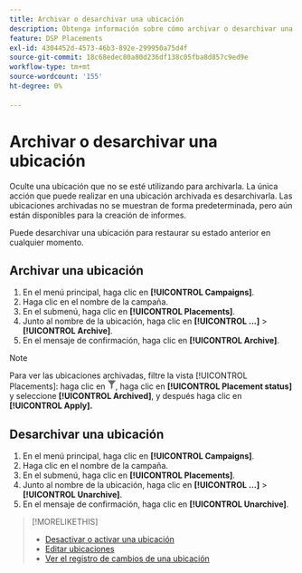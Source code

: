 ```yaml
---
title: Archivar o desarchivar una ubicación
description: Obtenga información sobre cómo archivar o desarchivar una ubicación.
feature: DSP Placements
exl-id: 4304452d-4573-46b3-892e-299950a75d4f
source-git-commit: 18c68edec80a80d236df138c05fba8d857c9ed9e
workflow-type: tm+mt
source-wordcount: '155'
ht-degree: 0%

---
```


# Archivar o desarchivar una ubicación

<!-- Some placements don't have this option. Clarify which placement types aren't eligible -- is it PG placements, or all placements using private inventory? And anything else?  -->

Oculte una ubicación que no se esté utilizando para archivarla. La única acción que puede realizar en una ubicación archivada es desarchivarla. Las ubicaciones archivadas no se muestran de forma predeterminada, pero aún están disponibles para la creación de informes.

Puede desarchivar una ubicación para restaurar su estado anterior en cualquier momento.

## Archivar una ubicación

1. En el menú principal, haga clic en **[!UICONTROL Campaigns]**.
1. Haga clic en el nombre de la campaña.
1. En el submenú, haga clic en **[!UICONTROL Placements]**.
1. Junto al nombre de la ubicación, haga clic en **[!UICONTROL ...]** > **[!UICONTROL Archive]**.
1. En el mensaje de confirmación, haga clic en **[!UICONTROL Archive]**.

>[!NOTE]
>
>Para ver las ubicaciones archivadas, filtre la vista [!UICONTROL Placements]: haga clic en ![Botón de filtro](/help/dsp/assets/filter.png), haga clic en **[!UICONTROL Placement status]** y seleccione **[!UICONTROL Archived]**, y después haga clic en **[!UICONTROL Apply].**

## Desarchivar una ubicación

1. En el menú principal, haga clic en **[!UICONTROL Campaigns]**.
1. Haga clic en el nombre de la campaña.
1. En el submenú, haga clic en **[!UICONTROL Placements]**.
1. Junto al nombre de la ubicación, haga clic en **[!UICONTROL ...]** > **[!UICONTROL Unarchive]**.
1. En el mensaje de confirmación, haga clic en **[!UICONTROL Unarchive]**.

>[!MORELIKETHIS]
>
>* [Desactivar o activar una ubicación](placement-pause-activate.md)
>* [Editar ubicaciones](placement-edit.md)
>* [Ver el registro de cambios de una ubicación](placement-change-log.md)

